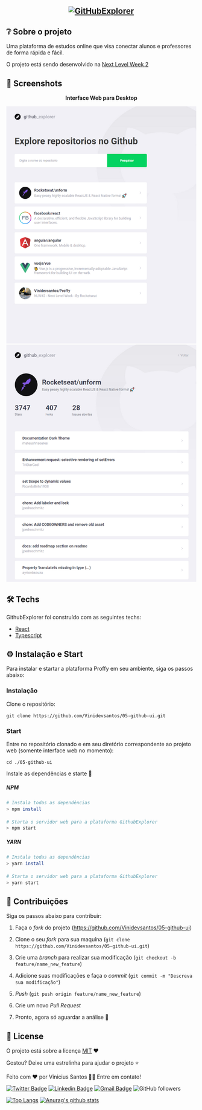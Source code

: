 <h2 align="center">
<a href="https://github-explorer-flame.vercel.app/">  
<img src="https://img.shields.io/badge/GitHub-Explorer-blueviolet?style=for-the-badge" alt="GitHubExplorer" />
</a>
</h2>


## ❔ Sobre o projeto

Uma plataforma de estudos online que visa conectar alunos e professores de forma rápida e fácil.

O projeto está sendo desenvolvido na [Next Level Week 2](https://nextlevelweek.com/episodios/omnistack/2/edicao/2)

## 📸 Screenshots

<p align="center"><b>Interface Web para Desktop</b></p>
<p align="center">
  <img src="https://github.com/Vinidevsantos/05-github-ui/blob/master/src/assets/GIT.jpg?raw=true" alt="Landing Page Proffy in Desktop" />
  <img src="https://github.com/Vinidevsantos/05-github-ui/blob/master/src/assets/git1.jpg?raw=true" alt="Landing Page Proffy in Desktop" />
</p>


## 🛠 Techs

GithubExplorer foi construído com as seguintes techs:

- [React](https://pt-br.reactjs.org/)
- [Typescript](https://www.typescriptlang.org/)

## ⚙ Instalação e Start

Para instalar e startar a plataforma Proffy em seu ambiente, siga os passos abaixo:

### Instalação

Clone o repositório:
```
git clone https://github.com/Vinidevsantos/05-github-ui.git 
```

### Start

Entre no repositório clonado e em seu diretório correspondente ao projeto web (somente interface web no momento):
```
cd ./05-github-ui
```

Instale as dependências e starte 🚀

##### NPM
```bash
# Instala todas as dependências
> npm install 

# Starta o servidor web para a plataforma GithubExplorer
> npm start 
```

##### YARN
```bash
# Instala todas as dependências
> yarn install 

# Starta o servidor web para a plataforma GithubExplorer
> yarn start 
```

## 🤝 Contribuições

Siga os passos abaixo para contribuir:

1. Faça o *fork* do projeto (<https://github.com/Vinidevsantos/05-github-ui>)

2. Clone o seu *fork* para sua maquína (`git clone https://github.com/Vinidevsantos/05-github-ui.git`)

3. Crie uma *branch* para realizar sua modificação (`git checkout -b feature/name_new_feature`)

4. Adicione suas modificações e faça o *commit* (`git commit -m "Descreva sua modificação"`)

5. *Push* (`git push origin feature/name_new_feature`)

6. Crie um novo *Pull Request*

7. Pronto, agora só aguardar a análise 🚀 

## 📜 License

O projeto está sobre a licença [MIT](./LICENSE) ❤️ 

Gostou? Deixe uma estrelinha para ajudar o projeto ⭐

Feito com ❤️ por Vinicius Santos 👋🏽 Entre em contato!


[![Twitter Badge](https://img.shields.io/badge/-@ViniSantosDev-1ca0f1?style=flat-square&labelColor=1ca0f1&logo=twitter&logoColor=white&link=https://twitter.com/ViniSantosDev)](https://twitter.com/ViniSantosDev)
[![Linkedin Badge](https://img.shields.io/badge/-Vinicius-blue?style=flat-square&logo=Linkedin&logoColor=white&link=https://www.linkedin.com/in/vinidevsantos/)](https://www.linkedin.com/in/vinidevsantos/) 
[![Gmail Badge](https://img.shields.io/badge/-santosvini.rv@gmail.com-c14438?style=flat-square&logo=Gmail&logoColor=white&link=mailto:santosvini.rv@gmail.com)](mailto:santosvini.rv@gmail.com)
![GitHub followers](https://img.shields.io/github/followers/vinidevsantos?style=social)


[![Top Langs](https://github-readme-stats.vercel.app/api/top-langs/?username=vinidevsantos&layout=compact)](https://github.com/anuraghazra/github-readme-stats)
[![Anurag's github stats](https://github-readme-stats.vercel.app/api?username=vinidevsantos)](https://github.com/anuraghazra/github-readme-stats)



